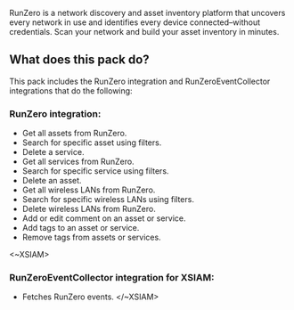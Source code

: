 RunZero is a network discovery and asset inventory platform that uncovers every network in use and identifies every device connected–without credentials. 
Scan your network and build your asset inventory in minutes.

## What does this pack do?

This pack includes the RunZero integration and RunZeroEventCollector integrations that do the following:

### RunZero integration:

- Get all assets from RunZero.
- Search for specific asset using filters.
- Delete a service.
- Get all services from RunZero.
- Search for specific service using filters.
- Delete an asset.
- Get all wireless LANs from RunZero.
- Search for specific wireless LANs using filters.
- Delete wireless LANs from RunZero.
- Add or edit comment on an asset or service.
- Add tags to an asset or service.
- Remove tags from assets or services.

<~XSIAM>

### RunZeroEventCollector integration for XSIAM:

- Fetches RunZero events.
</~XSIAM>
